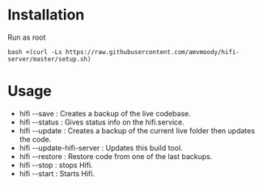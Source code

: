 # Installation

Run as root
```
bash <(curl -Ls https://raw.githubusercontent.com/amvmoody/hifi-server/master/setup.sh)
```

# Usage 

- hifi --save : Creates a backup of the live codebase.
- hifi --status : Gives status info on the hifi.service.
- hifi --update : Creates a backup of the current live folder then updates the code.
- hifi --update-hifi-server : Updates this build tool.
- hifi --restore : Restore code from one of the last backups.
- hifi --stop : stops Hifi.
- hifi --start : Starts Hifi.